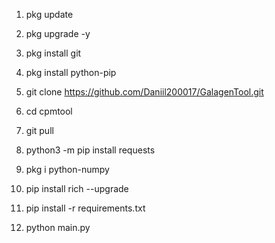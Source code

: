 1. pkg update 

2. pkg upgrade -y

3. pkg install git

4. pkg install python-pip

5. git clone https://github.com/Daniil200017/GalagenTool.git

6. cd cpmtool

7. git pull

8. python3 -m pip install requests

9. pkg i python-numpy

10. pip install rich --upgrade

11. pip install -r requirements.txt

12. python main.py
